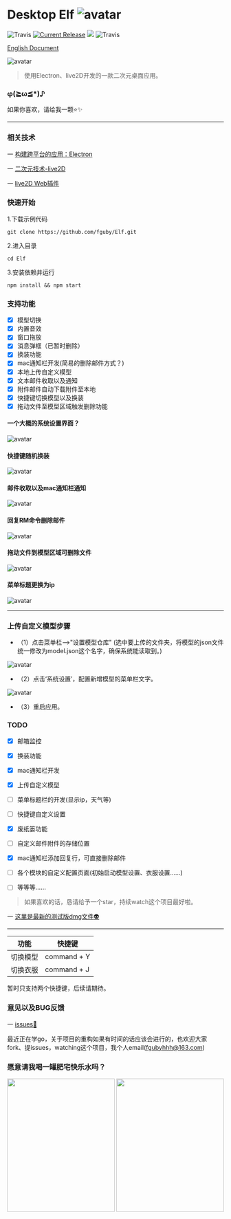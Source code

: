 # Desktop Elf ![avatar](app/img/xiaojingling.png) 
![Travis](https://img.shields.io/badge/Electron-^4.1.4-important.svg)
<a href="https://github.com/fguby/Elf/releases"><img src="https://img.shields.io/github/release/fguby/Elf.svg?style=flat-square" alt="Current Release"></a>
[![](https://travis-ci.com/fguby/Elf.svg?branch=master)](https://travis-ci.org/fguby/Elf)
![Travis](https://img.shields.io/badge/live2D-2.1.0-ff69b4.svg?labelColor=blueviolet)

[English Document](https://github.com/fguby/Elf/blob/master/README-en.md "elf")

![avatar](app/img/yanshi1.gif)

> 使用Electron、live2D开发的一款二次元桌面应用。

### φ(≧ω≦*)♪
如果你喜欢，请给我一颗⭐️✨ 

---

### 相关技术

一 [构建跨平台的应用：Electron](https://electronjs.org/ "electron")

一 [二次元技术-live2D](https://www.live2d.com/ja/ "live2D")

一 [live2D Web插件](https://github.com/fguby/live2D "live2D")

### 快速开始

1.下载示例代码
```
git clone https://github.com/fguby/Elf.git
```
2.进入目录
```
cd Elf
```
3.安装依赖并运行

```
npm install && npm start
```

### 支持功能
- [x] 模型切换
- [x] 内置音效
- [x] 窗口拖放
- [x] 消息弹框（已暂时删除）
- [x] 换装功能
- [x] mac通知栏开发(简易的删除邮件方式？)
- [x] 本地上传自定义模型
- [x] 文本邮件收取以及通知
- [x] 附件邮件自动下载附件至本地
- [x] 快捷键切换模型以及换装
- [x] 拖动文件至模型区域触发删除功能

#### 一个大概的系统设置界面？
![avatar](app/img/system.jpg)
#### 快捷键随机换装
![avatar](app/img/huanzhuang.gif)
#### 邮件收取以及mac通知栏通知
![avatar](app/img/email.gif)
#### 回复RM命令删除邮件
![avatar](app/img/email111.gif)
#### 拖动文件到模型区域可删除文件
![avatar](app/img/lajitong1.gif)
#### 菜单标题更换为ip
![avatar](app/img/ip.gif)

---
### 上传自定义模型步骤

- （1）点击菜单栏—>"设置模型仓库"
(选中要上传的文件夹，将模型的json文件统一修改为model.json这个名字，确保系统能读取到。)

![avatar](app/img/shangchuan1.jpg)

- （2）点击‘系统设置’，配置新增模型的菜单栏文字。

![avatar](app/img/shangchuan2.jpg)

- （3）重启应用。


### TODO
- [x] 邮箱监控
- [x] 换装功能
- [x] mac通知栏开发
- [x] 上传自定义模型
- [ ] 菜单标题栏的开发(显示ip，天气等)
- [ ] 快捷键自定义设置
- [x] 废纸篓功能
- [ ] 自定义邮件附件的存储位置
- [x] mac通知栏添加回复行，可直接删除邮件
- [ ] 各个模块的自定义配置页面(初始启动模型设置、衣服设置......)
- [ ] 等等等......


> 如果喜欢的话，恳请给予一个star，持续watch这个项目最好啦。

一 [这里是最新的测试版dmg文件:alien:](https://github.com/fguby/Elf/releases/tag/v1.0.0/ "Elf")


---


功能 | 快捷键
---|---
切换模型 | command + Y
切换衣服 | command + J

暂时只支持两个快捷键，后续请期待。

### 意见以及BUG反馈
一 [issues:speech_balloon:](https://github.com/fguby/Elf/issues "welcome")

最近正在学go，关于项目的重构如果有时间的话应该会进行的，也欢迎大家fork、提issues，watching这个项目，我个人email(fgubyhhh@163.com)

### 愿意请我喝一罐肥宅快乐水吗？
<img src="app/img/wechat.jpg" width="250" height="310"></img>
<img src="app/img/zhifubao.jpg" width="250" height="310"></img>